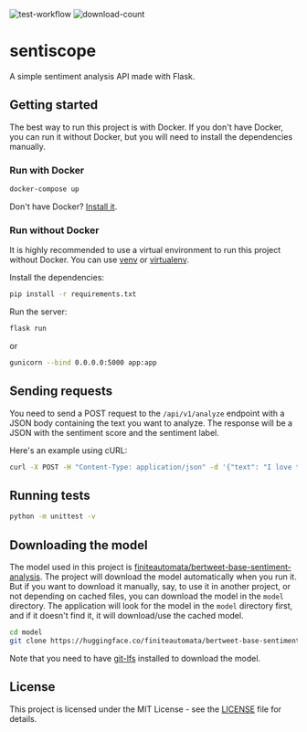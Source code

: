 ![test-workflow]
![download-count]

# sentiscope
A simple sentiment analysis API made with Flask.

## Getting started
The best way to run this project is with Docker. If you don't have Docker, you can run it without Docker, but you will need to install the dependencies manually.

### Run with Docker

```bash
docker-compose up
```
Don't have Docker? [Install it](https://docs.docker.com/get-docker/).

### Run without Docker
It is highly recommended to use a virtual environment to run this project without Docker. You can use [venv](https://docs.python.org/3/library/venv.html) or [virtualenv](https://virtualenv.pypa.io/en/latest/).

Install the dependencies:

```bash
pip install -r requirements.txt
```
Run the server:

```bash
flask run
```
or
```bash
gunicorn --bind 0.0.0.0:5000 app:app
```

## Sending requests
You need to send a POST request to the `/api/v1/analyze` endpoint with a JSON body containing the text you want to analyze. The response will be a JSON with the sentiment score and the sentiment label.

Here's an example using cURL:

```bash
curl -X POST -H "Content-Type: application/json" -d '{"text": "I love this project!"}' http://localhost:5000/api/v1/analyze
```

## Running tests

```bash
python -m unittest -v
```

## Downloading the model
The model used in this project is [finiteautomata/bertweet-base-sentiment-analysis](https://huggingface.co/finiteautomata/bertweet-base-sentiment-analysis). The project will download the model automatically when you run it. But if you want to download it manually, say, to use it in another project, or not depending on cached files, you can download the model in the `model` directory. The application will look for the model in the `model` directory first, and if it doesn't find it, it will download/use the cached model.

```bash
cd model
git clone https://huggingface.co/finiteautomata/bertweet-base-sentiment-analysis
```

Note that you need to have [git-lfs](https://git-lfs.github.com/) installed to download the model.

## License
This project is licensed under the MIT License - see the [LICENSE](LICENSE) file for details.

[test-workflow]: https://github.com/rafiibrahim8/sentiscope/actions/workflows/test.yml/badge.svg
[download-count]: https://gpsd0.ibrahimrafi.me/api/v1/badges/dl2.svg
